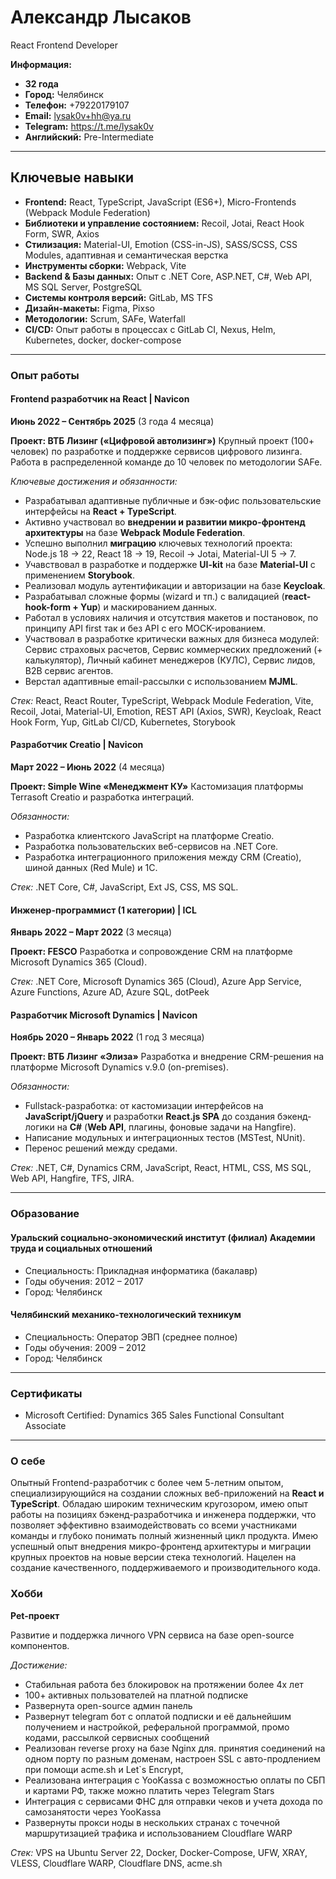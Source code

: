 # **Александр Лысаков**

React Frontend Developer

**Информация:**

- **32 года**
- **Город:** Челябинск
- **Телефон:** +79220179107
- **Email:** [lysak0v+hh@ya.ru](mailto:lysak0v+hh@ya.ru)
- **Telegram:** <https://t.me/lysak0v>
- **Английский:** Pre-Intermediate

---

## **Ключевые навыки**

- **Frontend:** React, TypeScript, JavaScript (ES6+), Micro-Frontends (Webpack Module Federation)
- **Библиотеки и управление состоянием:** Recoil, Jotai, React Hook Form, SWR, Axios
- **Стилизация:** Material-UI, Emotion (CSS-in-JS), SASS/SCSS, CSS Modules, адаптивная и семантическая верстка
- **Инструменты сборки:** Webpack, Vite
- **Backend & Базы данных:** Опыт с .NET Core, ASP.NET, C#, Web API, MS SQL Server, PostgreSQL
- **Системы контроля версий:** GitLab, MS TFS
- **Дизайн-макеты:** Figma, Pixso
- **Методологии:** Scrum, SAFe, Waterfall
- **CI/CD:** Опыт работы в процессах с GitLab CI, Nexus, Helm, Kubernetes, docker, docker-compose

---

### **Опыт работы**

#### **Frontend разработчик на React | Navicon**

**Июнь 2022 – Сентябрь 2025** (3 года 4 месяца)

**Проект: ВТБ Лизинг («Цифровой автолизинг»)**
Крупный проект (100+ человек) по разработке и поддержке сервисов цифрового лизинга. Работа в распределенной команде до 10 человек по методологии SAFe.

_Ключевые достижения и обязанности:_

- Разрабатывал адаптивные публичные и бэк-офис пользовательские интерфейсы на **React + TypeScript**.
- Активно участвовал во **внедрении и развитии микро-фронтенд архитектуры** на базе **Webpack Module Federation**.
- Успешно выполнил **миграцию** ключевых технологий проекта: Node.js 18 -> 22, React 18 -> 19, Recoil -> Jotai, Material-UI 5 -> 7.
- Учавствовал в разработке и поддержке **UI-kit** на базе **Material-UI** с применением **Storybook**.
- Реализовал модуль аутентификации и авторизации на базе **Keycloak**.
- Разрабатывал сложные формы (wizard и тп.) с валидацией (**react-hook-form + Yup**) и маскированием данных.
- Работал в условиях наличия и отсутствия макетов и постановок, по принципу API first так и без API с его MOCK-ированием.
- Участвовал в разработке критически важных для бизнеса модулей: Сервис страховых расчетов, Сервис коммерческих предложений (+ калькулятор), Личный кабинет менеджеров (КУЛС), Сервис лидов, B2B сервис агентов.
- Верстал адаптивные email-рассылки с использованием **MJML**.

_Стек:_ React, React Router, TypeScript, Webpack Module Federation, Vite, Recoil, Jotai, Material-UI, Emotion, REST API (Axios, SWR), Keycloak, React Hook Form, Yup, GitLab CI/CD, Kubernetes, Storybook

#### **Разработчик Creatio | Navicon**

**Март 2022 – Июнь 2022** (4 месяца)

**Проект: Simple Wine «Менеджмент КУ»**
Кастомизация платформы Terrasoft Creatio и разработка интеграций.

_Обязанности:_

- Разработка клиентского JavaScript на платформе Creatio.
- Разработка пользовательских веб-сервисов на .NET Core.
- Разработка интеграционного приложения между CRM (Creatio), шиной данных (Red Mule) и 1С.

_Стек:_ .NET Core, C#, JavaScript, Ext JS, CSS, MS SQL.

#### **Инженер-программист (1 категории) | ICL**

**Январь 2022 – Март 2022** (3 месяца)

**Проект: FESCO**
Разработка и сопровождение CRM на платформе Microsoft Dynamics 365 (Cloud).

_Стек:_ .NET Core, Microsoft Dynamics 365 (Cloud), Azure App Service, Azure Functions, Azure AD, Azure SQL, dotPeek

#### **Разработчик Microsoft Dynamics | Navicon**

**Ноябрь 2020 – Январь 2022** (1 год 3 месяца)

**Проект: ВТБ Лизинг «Элиза»**
Разработка и внедрение CRM-решения на платформе Microsoft Dynamics v.9.0 (on-premises).

_Обязанности:_

- Fullstack-разработка: от кастомизации интерфейсов на **JavaScript/jQuery** и разработки **React.js SPA** до создания бэкенд-логики на **C#** (**Web API**, плагины, фоновые задачи на Hangfire).
- Написание модульных и интеграционных тестов (MSTest, NUnit).
- Перенос решений между средами.

_Стек:_ .NET, C#, Dynamics CRM, JavaScript, React, HTML, CSS, MS SQL, Web API, Hangfire, TFS, JIRA.

---

### **Образование**

#### **Уральский социально-экономический институт (филиал) Академии труда и социальных отношений**

- Специальность: Прикладная информатика (бакалавр)
- Годы обучения: 2012 – 2017
- Город: Челябинск

#### **Челябинский механико-технологический техникум**

- Специальность: Оператор ЭВП (среднее полное)
- Годы обучения: 2009 – 2012
- Город: Челябинск

---

### **Сертификаты**

- Microsoft Certified: Dynamics 365 Sales Functional Consultant Associate

---

### **О себе**

Опытный Frontend-разработчик с более чем 5-летним опытом, специализирующийся на создании сложных веб-приложений на **React и TypeScript**. Обладаю широким техническим кругозором, имею опыт работы на позициях бэкенд-разработчика и инженера поддержки, что позволяет эффективно взаимодействовать со всеми участниками команды и глубоко понимать полный жизненный цикл продукта. Имею успешный опыт внедрения микро-фронтенд архитектуры и миграции крупных проектов на новые версии стека технологий. Нацелен на создание качественного, поддерживаемого и производительного кода.

### **Хобби**

**Pet-проект**

Развитие и поддержка личного VPN сервиса на базе open-source компонентов.

_Достижение:_

- Стабильная работа без блокировок на протяжении более 4х лет
- 100+ активных пользователей на платной подписке
- Развернута open-source админ панель
- Развернут telegram бот с оплатой подписки и её дальнейшим получением и настройкой, реферальной программой, промо кодами, рассылкой сервисных сообщений
- Реализован reverse proxy на базе Nginx для. принятия соединений на одном порту по разным доменам, настроен SSL c авто-продлением при помощи acme.sh и Let`s Encrypt,
- Реализована интеграция с YooKassa с возможностью оплаты по СБП и картами РФ, также можно платить через Telegram Stars
- Интеграция с сервисами ФНС для отправки чеков и учета дохода по самозанятости через YooKassa
- Развернуты прокси ноды в нескольких странах с точечной маршрутизацией трафика и использованием Cloudflare WARP

_Стек:_ VPS на Ubuntu Server 22, Docker, Docker-Compose, UFW, XRAY, VLESS, Cloudflare WARP, Cloudflare DNS, acme.sh

